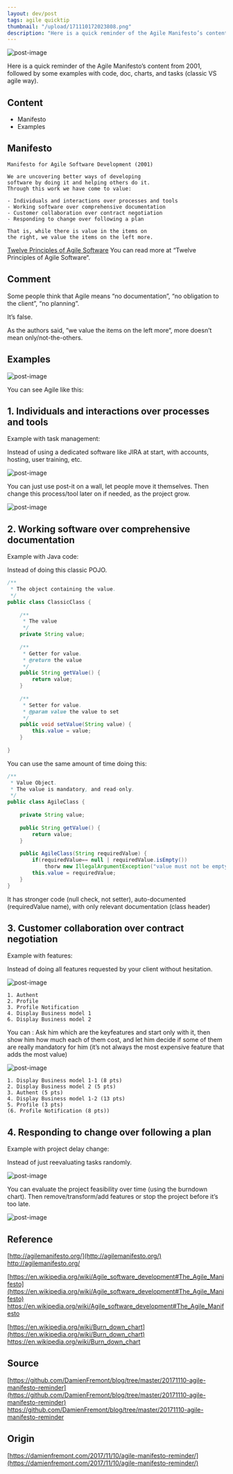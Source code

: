 ```yaml
---
layout: dev/post
tags: agile quicktip
thumbnail: "/upload/171110172023808.png"
description: "Here is a quick reminder of the Agile Manifesto’s content from 2001, followed by some examples..."
---
```

 
![post-image](/upload/171110172023808.png)
 
Here is a quick reminder of the Agile Manifesto’s content from 2001, followed by some examples with code, doc, charts, and tasks (classic VS agile way).
 

 
## Content
 
* Manifesto
* Examples
 
## Manifesto
 
```
Manifesto for Agile Software Development (2001)

We are uncovering better ways of developing
software by doing it and helping others do it.
Through this work we have come to value:

- Individuals and interactions over processes and tools
- Working software over comprehensive documentation
- Customer collaboration over contract negotiation
- Responding to change over following a plan

That is, while there is value in the items on
the right, we value the items on the left more.
```
[Twelve Principles of Agile Software](http://agilemanifesto.org/principles.html)
You can read more at “Twelve Principles of Agile Software“.
 
## Comment
 
Some people think that Agile means “no documentation”, “no obligation to the client”, “no planning”.
 
It’s false.
 
As the authors said, “we value the items on the left more“, more doesn’t mean only/not-the-others.
 
## Examples
 
![post-image](/upload/171110172023808.png)
 
You can see Agile like this:
 
## 1. Individuals and interactions over processes and tools
 
Example with task management:
 
Instead of using a dedicated software like JIRA at start, with accounts, hosting, user training, etc.
 
![post-image](/upload/171110172023901.png)
 

 
You can just use post-it on a wall, let people move it themselves. Then change this process/tool later on if needed, as the project grow.
 
![post-image](/upload/171110172024009.png)
 

 
## 2. Working software over comprehensive documentation
 
Example with Java code:
 
Instead of doing this classic POJO.
 
```java
/**
 * The object containing the value.
 */
public class ClassicClass {
 
    /**
     * The value
     */
    private String value;
 
    /**
     * Getter for value.
     * @return the value
     */
    public String getValue() {
        return value;
    }
 
    /**
     * Setter for value.
     * @param value the value to set
     */
    public void setValue(String value) {
        this.value = value;
    }
 
}
```
 
You can use the same amount of time doing this:
 
```java
/**
 * Value Object.
 * The value is mandatory, and read-only.
 */
public class AgileClass {
 
    private String value;
 
    public String getValue() {
        return value;
    }
 
    public AgileClass(String requiredValue) {
        if(requiredValue== null | requiredValue.isEmpty())
            thorw new IllegalArgumentException("value must not be empty!");
        this.value = requiredValue;
    }
}
```
 
It has stronger code (null check, not setter), auto-documented (requiredValue name), with only relevant documentation (class header)
 
## 3. Customer collaboration over contract negotiation
 
Example with features:
 
Instead of doing all features requested by your client without hesitation.
 
![post-image](/upload/171110172024487.png)
 

 
```
1. Authent
2. Profile
3. Profile Notification
4. Display Business model 1
6. Display Business model 2
```
You can : Ask him which are the keyfeatures and start only with it, then show him how much each of them cost, and let him decide if some of them are really mandatory for him (it’s not always the most expensive feature that adds the most value)
 
![post-image](/upload/171110172024561.png)
 

 
```
1. Display Business model 1-1 (8 pts)
2. Display Business model 2 (5 pts)
3. Authent (5 pts)
4. Display Business model 1-2 (13 pts)
5. Profile (3 pts)
(6. Profile Notification (8 pts))
```
## 4. Responding to change over following a plan
 
Example with project delay change:
 
Instead of just reevaluating tasks randomly.
 
![post-image](/upload/171110172024648.png)
 

 
You can evaluate the project feasibility over time (using the burndown chart). Then remove/transform/add features or stop the project before it’s too late.
 
![post-image](/upload/171110172024696.png)
 

 
## Reference
 
[http://agilemanifesto.org/](http://agilemanifesto.org/)
http://agilemanifesto.org/
 
[https://en.wikipedia.org/wiki/Agile_software_development#The_Agile_Manifesto](https://en.wikipedia.org/wiki/Agile_software_development#The_Agile_Manifesto)
https://en.wikipedia.org/wiki/Agile_software_development#The_Agile_Manifesto
 
[https://en.wikipedia.org/wiki/Burn_down_chart](https://en.wikipedia.org/wiki/Burn_down_chart)
https://en.wikipedia.org/wiki/Burn_down_chart
 
## Source
 
[https://github.com/DamienFremont/blog/tree/master/20171110-agile-manifesto-reminder](https://github.com/DamienFremont/blog/tree/master/20171110-agile-manifesto-reminder)
https://github.com/DamienFremont/blog/tree/master/20171110-agile-manifesto-reminder
 
 
## Origin
[https://damienfremont.com/2017/11/10/agile-manifesto-reminder/](https://damienfremont.com/2017/11/10/agile-manifesto-reminder/)
 
